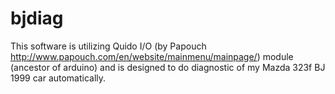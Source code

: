 # bjdiag

This software is utilizing Quido I/O (by Papouch http://www.papouch.com/en/website/mainmenu/mainpage/) module (ancestor of arduino) and is designed to do diagnostic of my Mazda 323f BJ 1999 car automatically.

